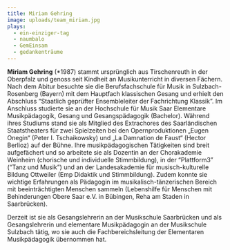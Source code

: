 ```yaml
---
title: Miriam Gehring
image: uploads/team_miriam.jpg
plays:
  - ein-einziger-tag
  - naumbalo
  - GemEinsam
  - gedankenträume
---
```


**Miriam Gehring** (*1987) stammt ursprünglich aus Tirschenreuth in der
Oberpfalz und genoss seit Kindheit an Musikunterricht in diversen Fächern. Nach
dem Abitur besuchte sie die Berufsfachschule für Musik in Sulzbach-Rosenberg
(Bayern) mit dem Hauptfach klassischen Gesang und erhielt den Abschluss
“Staatlich geprüfter Ensembleleiter der Fachrichtung Klassik”. Im Anschluss
studierte sie an der Hochschule für Musik Saar Elementare Musikpädagogik,
Gesang und Gesangspädagogik (Bachelor). Während ihres Studiums stand sie als
Mitglied des Extrachores des Saarländischen Staatstheaters für zwei Spielzeiten
bei den Opernproduktionen „Eugen Onegin“ (Peter I. Tschaikowsky) und „La
Damnation de Faust“ (Hector Berlioz) auf der Bühne. Ihre musikpädagogischen
Tätigkeiten sind breit aufgefächert und so arbeitete sie als Dozentin an der
Chorakademie Weinheim (chorische und individuelle Stimmbildung), in der
“Plattform3” (“Tanz und Musik”) und an der Landesakademie für
musisch-kulturelle Bildung Ottweiler (Emp Didaktik und Stimmbildung). Zudem
konnte sie wichtige Erfahrungen als Pädagogin im musikalisch-tänzerischen
Bereich mit beeinträchtigten Menschen sammeln (Lebenshilfe für Menschen mit
Behinderungen Obere Saar e.V. in Bübingen, Reha am Staden in Saarbrücken).

Derzeit ist sie als Gesangslehrerin an der Musikschule Saarbrücken und als
Gesangslehrerin und elementare Musikpädagogin an der Musikschule Sulzbach
tätig, wo sie auch die Fachbereichsleitung der Elementaren Musikpädagogik
übernommen hat.


